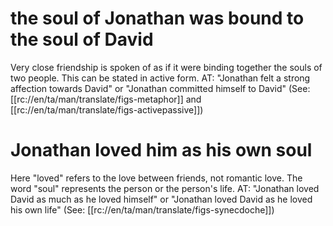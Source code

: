 # the soul of Jonathan was bound to the soul of David

Very close friendship is spoken of as if it were binding together the souls of two people. This can be stated in active form. AT: "Jonathan felt a strong affection towards David" or "Jonathan committed himself to David" (See: [[rc://en/ta/man/translate/figs-metaphor]] and [[rc://en/ta/man/translate/figs-activepassive]])

# Jonathan loved him as his own soul

Here "loved" refers to the love between friends, not romantic love. The word "soul" represents the person or the person's life. AT: "Jonathan loved David as much as he loved himself" or "Jonathan loved David as he loved his own life" (See: [[rc://en/ta/man/translate/figs-synecdoche]])